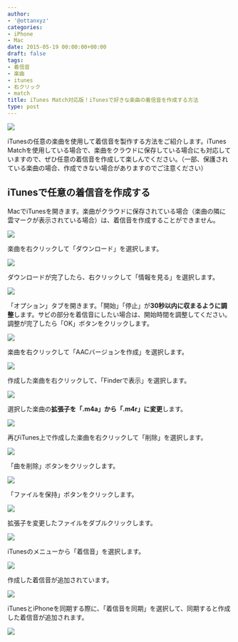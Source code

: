 ```yaml
---
author:
- '@ottanxyz'
categories:
- iPhone
- Mac
date: 2015-05-19 00:00:00+00:00
draft: false
tags:
- 着信音
- 楽曲
- itunes
- 右クリック
- match
title: iTunes Match対応版！iTunesで好きな楽曲の着信音を作成する方法
type: post
---
```


![](150518-5559f03265fbb.jpg)






iTunesの任意の楽曲を使用して着信音を製作する方法をご紹介します。iTunes Matchを使用している場合で、楽曲をクラウドに保存している場合にも対応していますので、ぜひ任意の着信音を作成して楽しんでください。（一部、保護されている楽曲の場合、作成できない場合がありますのでご注意ください）





## iTunesで任意の着信音を作成する





MacでiTunesを開きます。楽曲がクラウドに保存されている場合（楽曲の隣に雲マークが表示されている場合）は、着信音を作成することができません。





![](150518-5559eb0479cc7.png)






楽曲を右クリックして「ダウンロード」を選択します。





![](150518-5559eb070b35b.png)






ダウンロードが完了したら、右クリックして「情報を見る」を選択します。





![](150518-5559eb0a7feba.png)






「オプション」タブを開きます。「開始」「停止」が**30秒以内に収まるように調整**します。サビの部分を着信音にしたい場合は、開始時間を調整してください。調整が完了したら「OK」ボタンをクリックします。





![](150518-5559eb0df1f1e.png)






楽曲を右クリックして「AACバージョンを作成」を選択します。





![](150518-5559eb10bb442.png)






作成した楽曲を右クリックして、「Finderで表示」を選択します。





![](150518-5559eb1480321.png)






選択した楽曲の**拡張子を「.m4a」から「.m4r」に変更**します。





![](150519-555b2caa4ca8f.png)






再びiTunes上で作成した楽曲を右クリックして「削除」を選択します。





![](150518-5559eb1ba7093.png)






「曲を削除」ボタンをクリックします。





![](150518-5559eb1f3f880.png)






「ファイルを保持」ボタンをクリックします。





![](150518-5559eb2134cb6.png)






拡張子を変更したファイルをダブルクリックします。





![](150519-555b2caa4ca8f.png)






iTunesのメニューから「着信音」を選択します。





![](150518-5559eb235c989.png)






作成した着信音が追加されています。





![](150518-5559eb3895ca7.png)






iTunesとiPhoneを同期する際に、「着信音を同期」を選択して、同期すると作成した着信音が追加されます。





![](150519-555b2cad520b4.png)
